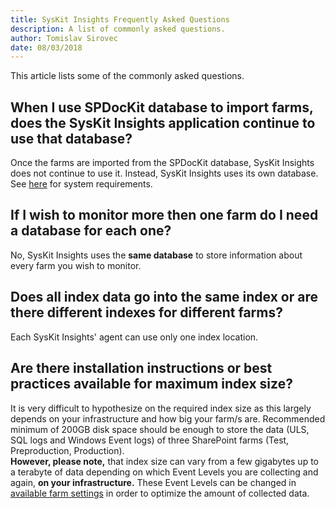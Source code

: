 ```yaml
---
title: SysKit Insights Frequently Asked Questions
description: A list of commonly asked questions. 
author: Tomislav Sirovec
date: 08/03/2018
---
```


This article lists some of the commonly asked questions. 

## When I use SPDocKit database to import farms, does the SysKit Insights application continue to use that database?
Once the farms are imported from the SPDocKit database, SysKit Insights does not continue to use it. Instead, SysKit Insights uses its own database. See [here](#internal/requirements/system-requirements) for system requirements.

## If I wish to monitor more then one farm do I need a database for each one?
No, SysKit Insights uses the __same database__ to store information about every farm you wish to monitor. 

## Does all index data go into the same index or are there different indexes for different farms?
Each SysKit Insights' agent can use only one index location. 

## Are there installation instructions or best practices available for maximum index size? 
It is very difficult to hypothesize on the required index size as this largely depends on your infrastructure and how big your farm/s are. Recommended minimum of 200GB disk space should be enough to store the data (ULS, SQL logs and Windows Event logs) of three SharePoint farms (Test, Preproduction, Production).  
__However, please note,__ that index size can vary from a few gigabytes up to a terabyte of data depending on which Event Levels you are collecting and again, __on your infrastructure.__ These Event Levels can be changed in [available farm settings](#internal/how-to/customize-settings) in order to optimize the amount of collected data. 